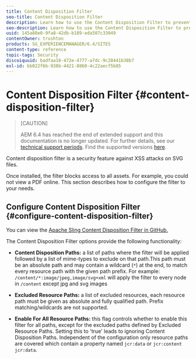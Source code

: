 ```yaml
---
title: Content Disposition Filter
seo-title: Content Disposition Filter
description: Learn how to use the Content Disposition Filter to prevent XSS attacks.
seo-description: Learn how to use the Content Disposition Filter to prevent XSS attacks.
uuid: 145a88e0-9fa8-42db-b189-eda507c33049
contentOwner: trushton
products: SG_EXPERIENCEMANAGER/6.4/SITES
content-type: reference
topic-tags: Security
discoiquuid: badfaa18-472e-4777-a7dc-9c28441b38b7
exl-id: bb022f6b-938b-4421-8860-4c22aecf5b85
---
```

# Content Disposition Filter {#content-disposition-filter}

>[CAUTION]
>
>AEM 6.4 has reached the end of extended support and this documentation is no longer updated. For further details, see our [technical support periods](https://helpx.adobe.com/support/programs/eol-matrix.html). Find the supported versions [here](https://experienceleague.adobe.com/docs/).

Content disposition filter is a security feature against XSS attacks on SVG files.

Once installed, the filter blocks access to all assets. For example, you could not view a PDF online. This section describes how to configure the filter to your needs.

## Configure Content Disposition Filter {#configure-content-disposition-filter}

You can view the [Apache Sling Content Disposition Filter in GitHub.](https://github.com/apache/sling-org-apache-sling-security/blob/master/src/main/java/org/apache/sling/security/impl/ContentDispositionFilterConfiguration.java)

The Content Disposition Filter options provide the following functionality:

* **Content Disposition Paths:** a list of paths where the filter will be applied followed by a list of mime-types to exclude on that path.This path must be an absolute path and may contain a wildcard (`*`) at the end, to match every resource path with the given path prefix. For example: `/content/*:image/jpeg,image/svg+xml` will apply the filter to every node in `/content` except jpg and svg images

* **Excluded Resource Paths:** a list of excluded resources, each resource path must be given as absolute and fully qualified path. Prefix matching/wildcards are not supported.

* **Enable For All Resource Paths:** this flag controls whether to enable this filter for all paths, except for the excluded paths defined by Excluded Resource Paths. Setting this to 'true' leads to ignoring Content Disposition Paths. Independent of the configuration only resource paths are covered which contain a property named `jcr:data` or 
`jcr:content jcr:data`.
